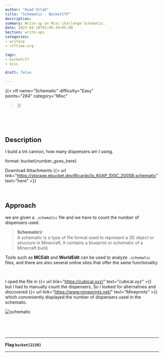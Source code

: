 ```yaml
---
author: "Asad Ullah"
title: "Schematic - BucketCTF"
description: 
summary: Write-up on Misc challenge Schematic.
date: 2023-04-10T03:05:34+05:00
Section: write-ups
categories:
- writeup
- ctftime.org

tags:
- bucketctf
- misc

draft: false

---
```


{{< 
ctf
name="Schematic" 
difficulty="Easy"  
points="284"
category="Misc"
>}}

&nbsp;

&nbsp;


## Description

I build a tnt cannon, how many dispensers am I using.

format: bucket{number_goes_here}

Download Attachments {{< url link="https://storage.ebucket.dev/Ricardo3s_60AP_100C_200SB.schematic" text="here" >}}

&nbsp;

## Approach

we are given a `.schematic` file and we have to count the number of dispensers used.

>
> **Schematic💡**  
> A schematic is a type of file format used to represent a 3D object or structure in Minecraft, It contains a blueprint or schematic of a Minecraft build.
> 
>


Tools such as **MCEdit** and **WorldEdit** can be used to analyze `.schematic` files, and there are also several online sites that offer the same functionality.

&nbsp;

I oped the file in {{< url link="https://cubical.xyz/" text="cubical.xyz" >}} but I had to manually count the dispensers, So I looked for alternatives and discovered {{< url link="https://www.mineprints.net/" text="Mineprints" >}} which conveniently displayed the number of dispensers used in the schematic.


![schematic](/write-ups/ctftime/bucket/schematic.webp)

&nbsp;

&nbsp;


---

**Flag `bucket{2238}`**

---

&nbsp;

&nbsp;

